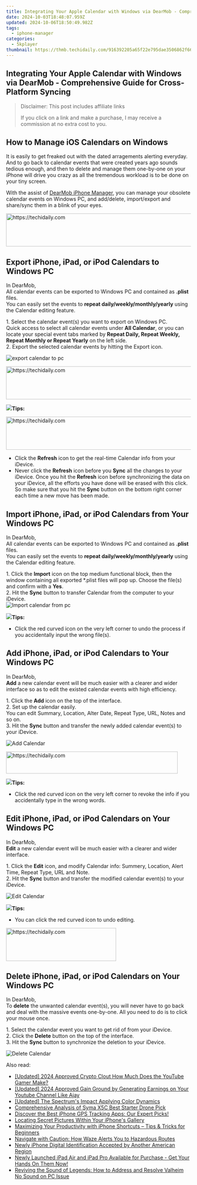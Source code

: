 ```yaml
---
title: Integrating Your Apple Calendar with Windows via DearMob - Comprehensive Guide for Cross-Platform Syncing
date: 2024-10-03T18:48:07.959Z
updated: 2024-10-06T18:50:49.982Z
tags:
  - iphone-manager
categories:
  - 5kplayer
thumbnail: https://thmb.techidaily.com/916392205a65f22e795dae3506862f66749385a09e794f561f2fddd69b31c591.png
---
```


## Integrating Your Apple Calendar with Windows via DearMob - Comprehensive Guide for Cross-Platform Syncing

>  Disclaimer: This post includes affiliate links
>
>  If you click on a link and make a purchase, I may receive a commission at no extra cost to you.
>

## How to Manage iOS Calendars on Windows

It is easily to get freaked out with the dated arragements alerting everyday. And to go back to calendar events that were created years ago sounds tedious enough, and then to delete and manage them one-by-one on your iPhone will drive you crazy as all the tremendous workload is to be done on your tiny screen.

With the assist of [DearMob iPhone Manager](https://tools.techidaily.com/5kplayer/iphone-manager/), you can manage your obsolete calendar events on Windows PC, and add/delete, import/export and share/sync them in a blink of your eyes.

<!-- affiliate ads begin -->
<a href="https://unicoeye.pxf.io/c/5597632/2134490/18498" target="_top" id="2134490">
  <img src="//a.impactradius-go.com/display-ad/18498-2134490" border="0" alt="https://techidaily.com" width="728" height="90"/>
</a>
<img height="0" width="0" src="https://unicoeye.pxf.io/i/5597632/2134490/18498" style="position:absolute;visibility:hidden;" border="0" />
<!-- affiliate ads end -->

## Export iPhone, iPad, or iPod Calendars to Windows PC

In DearMob,  
 All calendar events can be exported to Windows PC and contained as **.plist** files.  
 You can easily set the events to **repeat daily/weekly/monthly/yearly** using the Calendar editing feature.

1\. Select the calendar event(s) you want to export on Windows PC.  
 Quick access to select all calendar events under **All Calendar**, or you can locate your special event tabs marked by **Repeat Daily, Repeat Weekly, Repeat Monthly or Repeat Yearly** on the left side.  
 2\. Export the selected calendar events by hitting the Export icon.

![export calendar to pc](https://www.5kplayer.com/user-guide/images/userguide-how/export-calendar-on-win.jpg) 

<!-- affiliate ads begin -->
<a href="https://aligracehair.sjv.io/c/5597632/1886073/19272" target="_top" id="1886073">
  <img src="//a.impactradius-go.com/display-ad/19272-1886073" border="0" alt="https://techidaily.com" width="728" height="90"/>
</a>
<img height="0" width="0" src="https://aligracehair.sjv.io/i/5597632/1886073/19272" style="position:absolute;visibility:hidden;" border="0" />
<!-- affiliate ads end -->

![](https://www.5kplayer.com/user-guide/images/userguide-how/tips-icon.png)**Tips:**

<!-- affiliate ads begin -->
<a href="https://appsumo.8odi.net/c/5597632/2144297/7443" target="_top" id="2144297">
  <img src="//a.impactradius-go.com/display-ad/7443-2144297" border="0" alt="https://techidaily.com" width="600" height="90"/>
</a>
<img height="0" width="0" src="https://appsumo.8odi.net/i/5597632/2144297/7443" style="position:absolute;visibility:hidden;" border="0" />
<!-- affiliate ads end -->

* Click the **Refresh** icon to get the real-time Calendar info from your iDevice.
* Never click the **Refresh** icon before you **Sync** all the changes to your iDevice. Once you hit the **Refresh** icon before synchronizing the data on your iDevice, all the efforts you have done will be erased with this click. So make sure that you hit the **Sync** button on the bottom right corner each time a new move has been made.

## Import iPhone, iPad, or iPod Calendars from Your Windows PC

In DearMob,  
 All calendar events can be exported to Windows PC and contained as **.plist** files.  
 You can easily set the events to **repeat daily/weekly/monthly/yearly** using the Calendar editing feature.

1\. Click the **Import** icon on the top medium functional block, then the window containing all exported \*.plist files will pop up. Choose the file(s) and confirm with a **Yes**.  
 2\. Hit the **Sync** button to transfer Calendar from the computer to your iDevice.  
![Import calendar from pc](https://www.5kplayer.com/user-guide/images/userguide-how/import-calendar-on-win.jpg) 

![](https://www.5kplayer.com/user-guide/images/userguide-how/tips-icon.png)**Tips:**

* Click the red curved icon on the very left corner to undo the process if you accidentally input the wrong file(s).

## Add iPhone, iPad, or iPod Calendars to Your Windows PC

In DearMob,  
**Add** a new calendar event will be much easier with a clearer and wider interface so as to edit the existed calendar events with high efficiency.

1\. Click the **Add** icon on the top of the interface.  
 2\. Set up the calendar easily.   
 You can edit Summary, Location, Alter Date, Repeat Type, URL, Notes and so on.  
 3\. Hit the **Sync** button and transfer the newly added calendar event(s) to your iDevice.

![Add Calendar](https://www.5kplayer.com/user-guide/images/userguide-how/add-calendar-on-win.jpg) 

<!-- affiliate ads begin -->
<a href="https://bluettius.sjv.io/c/5597632/2139122/17108" target="_top" id="2139122">
  <img src="//a.impactradius-go.com/display-ad/17108-2139122" border="0" alt="https://techidaily.com" width="468" height="60"/>
</a>
<img height="0" width="0" src="https://bluettius.sjv.io/i/5597632/2139122/17108" style="position:absolute;visibility:hidden;" border="0" />
<!-- affiliate ads end -->

![](https://www.5kplayer.com/user-guide/images/userguide-how/tips-icon.png)**Tips:**

* Click the red curved icon on the very left corner to revoke the info if you accidentally type in the wrong words.

## Edit iPhone, iPad, or iPod Calendars on Your Windows PC

In DearMob,  
**Edit** a new calendar event will be much easier with a clearer and wider interface.

1\. Click the **Edit** icon, and modify Calendar info: Summery, Location, Alert Time, Repeat Type, URL and Note.  
 2\. Hit the **Sync** button and transfer the modified calendar event(s) to your iDevice.

![Edit Calendar](https://www.5kplayer.com/user-guide/images/userguide-how/edit-calendar-on-win.jpg) 

![](https://www.5kplayer.com/user-guide/images/userguide-how/tips-icon.png)**Tips:**

* You can click the red curved icon to undo editing.

<!-- affiliate ads begin -->
<a href="https://aligracehair.sjv.io/c/5597632/2016129/19272" target="_top" id="2016129">
  <img src="//a.impactradius-go.com/display-ad/19272-2016129" border="0" alt="https://techidaily.com" width="300" height="90"/>
</a>
<img height="0" width="0" src="https://aligracehair.sjv.io/i/5597632/2016129/19272" style="position:absolute;visibility:hidden;" border="0" />
<!-- affiliate ads end -->

## Delete iPhone, iPad, or iPod Calendars on Your Windows PC

In DearMob,  
 To **delete** the unwanted calendar event(s), you will never have to go back and deal with the massive events one-by-one. All you need to do is to click your mouse once.

1\. Select the calendar event you want to get rid of from your iDevice.  
 2\. Click the **Delete** button on the top of the interface.  
 3\. Hit the **Sync** button to synchronize the deletion to your iDevice.

![Delete Calendar](https://www.5kplayer.com/user-guide/images/userguide-how/delete-calendar-on-win.jpg)

<ins class="adsbygoogle"
     style="display:block"
     data-ad-format="autorelaxed"
     data-ad-client="ca-pub-7571918770474297"
     data-ad-slot="1223367746"></ins>

<ins class="adsbygoogle"
     style="display:block"
     data-ad-client="ca-pub-7571918770474297"
     data-ad-slot="8358498916"
     data-ad-format="auto"
     data-full-width-responsive="true"></ins>

<span class="atpl-alsoreadstyle">Also read:</span>
<div><ul>
<li><a href="https://article-tips.techidaily.com/updated-2024-approved-crypto-clout-how-much-does-the-youtube-gamer-make/"><u>[Updated] 2024 Approved Crypto Clout How Much Does the YouTube Gamer Make?</u></a></li>
<li><a href="https://youtube-web.techidaily.com/ed-2024-approved-gain-ground-by-generating-earnings-on-your-youtube-channel-like-ajay/"><u>[Updated] 2024 Approved Gain Ground by Generating Earnings on Your Youtube Channel Like Ajay</u></a></li>
<li><a href="https://vp-tips.techidaily.com/updated-the-spectrums-impact-applying-color-dynamics/"><u>[Updated] The Spectrum's Impact Applying Color Dynamics</u></a></li>
<li><a href="https://extra-tips.techidaily.com/comprehensive-analysis-of-syma-x5c-best-starter-drone-pick/"><u>Comprehensive Analysis of Syma X5C Best Starter Drone Pick</u></a></li>
<li><a href="https://tech-recovery.techidaily.com/discover-the-best-iphone-gps-tracking-apps-our-expert-picks/"><u>Discover the Best iPhone GPS Tracking Apps: Our Expert Picks!</u></a></li>
<li><a href="https://os-tips.techidaily.com/locating-secret-pictures-within-your-iphones-gallery/"><u>Locating Secret Pictures Within Your iPhone's Gallery</u></a></li>
<li><a href="https://os-tips.techidaily.com/maximizing-your-productivity-with-iphone-shortcuts-tips-and-tricks-for-beginners/"><u>Maximizing Your Productivity with iPhone Shortcuts – Tips & Tricks for Beginners</u></a></li>
<li><a href="https://os-tips.techidaily.com/navigate-with-caution-how-waze-alerts-you-to-hazardous-routes/"><u>Navigate with Caution: How Waze Alerts You to Hazardous Routes</u></a></li>
<li><a href="https://os-tips.techidaily.com/newly-iphone-digital-identification-accepted-by-another-american-region/"><u>Newly iPhone Digital Identification Accepted by Another American Region</u></a></li>
<li><a href="https://os-tips.techidaily.com/newly-launched-ipad-air-and-ipad-pro-available-for-purchase-get-your-hands-on-them-now/"><u>Newly Launched iPad Air and iPad Pro Available for Purchase - Get Your Hands On Them Now!</u></a></li>
<li><a href="https://sound-issues.techidaily.com/reviving-the-sound-of-legends-how-to-address-and-resolve-valheim-no-sound-on-pc-issue/"><u>Reviving the Sound of Legends: How to Address and Resolve Valheim No Sound on PC Issue</u></a></li>
</ul></div>

